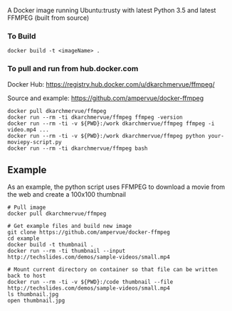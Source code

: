 
A Docker image running Ubuntu:trusty with latest Python 3.5 and latest FFMPEG (built from source)

### To Build

~~~~
docker build -t <imageName> .
~~~~

### To pull and run from hub.docker.com

Docker Hub: https://registry.hub.docker.com/u/dkarchmervue/ffmpeg/

Source and example: https://github.com/ampervue/docker-ffmpeg

~~~~
docker pull dkarchmervue/ffmpeg
docker run --rm -ti dkarchmervue/ffmpeg ffmpeg -version
docker run --rm -ti -v ${PWD}:/work dkarchmervue/ffmpeg ffmpeg -i video.mp4 ...
docker run --rm -ti -v ${PWD}:/work dkarchmervue/ffmpeg python your-moviepy-script.py
docker run --rm -ti dkarchmervue/ffmpeg bash
~~~~

## Example

As an example, the python script uses FFMPEG to download a movie from the web and create a 100x100 thumbnail

~~~~
# Pull image
docker pull dkarchmervue/ffmpeg

# Get example files and build new image
git clone https://github.com/ampervue/docker-ffmpeg
cd example
docker build -t thumbnail .
docker run --rm -ti thumbnail --input http://techslides.com/demos/sample-videos/small.mp4

# Mount current directory on container so that file can be written back to host
docker run --rm -ti -v ${PWD}:/code thumbnail --file http://techslides.com/demos/sample-videos/small.mp4
ls thumbnail.jpg
open thumbnail.jpg
~~~~